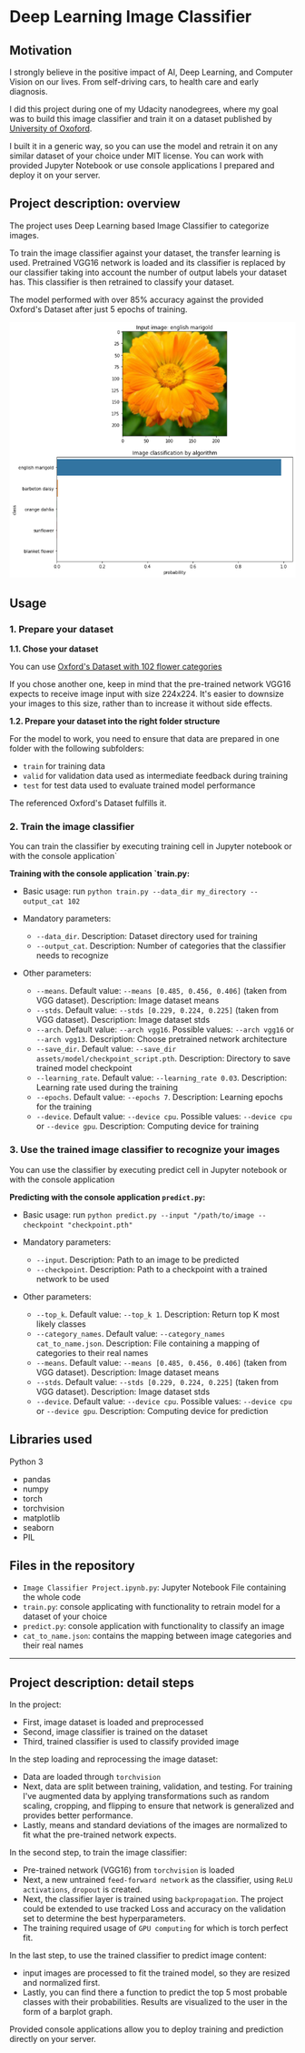 # Deep Learning Image Classifier

## Motivation
I strongly believe in the positive impact of AI, Deep Learning, and Computer Vision on our lives. 
From self-driving cars, to health care and early diagnosis.

I did this project during one of my Udacity nanodegrees, where my goal was to build this image classifier and train it on a dataset published by [University of Oxoford](http://www.robots.ox.ac.uk/~vgg/data/flowers/102/index.html).

I built it in a generic way, so you can use the model and retrain it on any similar dataset of your choice under MIT license.
You can work with provided Jupyter Notebook or use console applications I prepared and deploy it on your server.

## Project description: overview

The project uses Deep Learning based Image Classifier to categorize images. 

To train the image classifier against your dataset, the transfer learning is used. 
Pretrained VGG16 network is loaded and its classifier is replaced by our classifier taking into account the number of output labels your dataset has. 
This classifier is then retrained to classify your dataset.

The model performed with over 85% accuracy against the provided Oxford's Dataset after just 5 epochs of training.  

![classification_sample](assets/classification_example.png)

## Usage

### 1. Prepare your dataset
**1.1. Chose your dataset**

You can use [Oxford's Dataset with 102 flower categories](http://www.robots.ox.ac.uk/~vgg/data/flowers/102/index.html)

If you chose another one, keep in mind that the pre-trained network VGG16 expects to receive image input with size 224x224. It's easier to downsize your images to this size, rather than to increase it without side effects. 

**1.2. Prepare your dataset into the right folder structure**

For the model to work, you need to ensure that data are prepared in one folder with the following subfolders:
- `train` for training data
- `valid` for validation data used as intermediate feedback during training
- `test` for test data used to evaluate trained model performance

The referenced Oxford's Dataset fulfills it.  

### 2. Train the image classifier
You can train the classifier by executing training cell in Jupyter notebook or with the console application`

**Training with the console application `train.py:**
- Basic usage: run `python train.py --data_dir my_directory --output_cat 102`

- Mandatory parameters:
    - `--data_dir`. Description: Dataset directory used for training 
    - `--output_cat`. Description: Number of categories that the classifier needs to recognize

- Other parameters:
    - `--means`. Default value: `--means [0.485, 0.456, 0.406]` (taken from VGG dataset). Description: Image dataset means  
    - `--stds`. Default value: `--stds [0.229, 0.224, 0.225]` (taken from VGG dataset). Description: Image dataset stds  
    - `--arch`. Default value: `--arch vgg16`. Possible values: `--arch vgg16` or `--arch vgg13`. Description: Choose pretrained network architecture
    - `--save_dir`. Default value: `--save_dir assets/model/checkpoint_script.pth`. Description:  Directory to save trained model checkpoint 
    - `--learning_rate`. Default value: `--learning_rate 0.03`. Description: Learning rate used during the training  
    - `--epochs`. Default value: `--epochs 7`. Description: Learning epochs for the training 
    - `--device`. Default value: `--device cpu`. Possible values: `--device cpu` or `--device gpu`. Description: Computing device for training

### 3. Use the trained image classifier to recognize your images
You can use the classifier by executing predict cell in Jupyter notebook or with the console application 

**Predicting with the console application `predict.py`:**
- Basic usage: run `python predict.py --input "/path/to/image --checkpoint "checkpoint.pth"`

- Mandatory parameters:
    - `--input`. Description: Path to an image to be predicted 
    - `--checkpoint`. Description: Path to a checkpoint with a trained network to be used

- Other parameters:
    - `--top_k`. Default value: `--top_k 1`. Description: Return top K most likely classes
    - `--category_names`. Default value: `--category_names cat_to_name.json`. Description: File containing a mapping of categories to their real names
    - `--means`. Default value: `--means [0.485, 0.456, 0.406]` (taken from VGG dataset). Description: Image dataset means 
    - `--stds`. Default value: `--stds [0.229, 0.224, 0.225]` (taken from VGG dataset). Description: Image dataset stds 
    - `--device`. Default value: `--device cpu`. Possible values: `--device cpu` or `--device gpu`. Description: Computing device for prediction

## Libraries used
Python 3
- pandas
- numpy
- torch
- torchvision
- matplotlib
- seaborn
- PIL

## Files in the repository
- `Image Classifier Project.ipynb.py`: Jupyter Notebook File containing the whole code
- `train.py`: console applicating with functionality to retrain model for a dataset of your choice
- `predict.py`: console application with functionality to classify an image
- `cat_to_name.json`: contains the mapping between image categories and their real names

___
## Project description: detail steps
In the project:
- First, image dataset is loaded and preprocessed
- Second, image classifier is trained on the dataset
- Third, trained classifier is used to classify provided image

In the step loading and reprocessing the image dataset:
- Data are loaded through `torchvision`
- Next, data are split between training, validation, and testing. For training I've augmented data by applying transformations such as random scaling, cropping, and flipping to ensure that network is generalized and provides better performance.
- Lastly, means and standard deviations of the images are normalized to fit what the pre-trained network expects.

In the second step, to train the image classifier:
- Pre-trained network (VGG16) from `torchvision` is loaded
- Next, a new untrained `feed-forward network` as the classifier, using `ReLU activations`, `dropout` is created.
- Next, the classifier layer is trained using `backpropagation`. The project could be extended to use tracked Loss and accuracy on the validation set to determine the best hyperparameters. 
- The training required usage of `GPU computing` for which is torch perfect fit.

In the last step, to use the trained classifier to predict image content:
- input images are processed to fit the trained model, so they are resized and normalized first.
- Lastly, you can find there a function to predict the top 5 most probable classes with their probabilities. Results are visualized to the user in the form of a barplot graph.

Provided console applications allow you to deploy training and prediction directly on your server.
